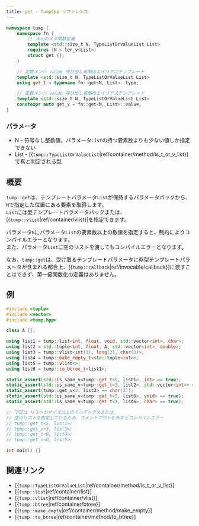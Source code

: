 ```yaml
---
title: get - TumpCpp リファレンス
---
```


```cpp
namespace tump {
    namespace fn {
        // 大元のメタ関数定義
        template <std::size_t N, TypeListOrValueList List>
        requires (N < len_v<List>)
        struct get {};
    }

    // 定数メンバ value 呼び出し省略のエイリアステンプレート
    template <std::size_t N, TypeListOrValueList List>
    using get_t = typename fn::get<N, List>::type;

    // 定数メンバ value 呼び出し省略のエイリアステンプレート
    template <std::size_t N, TypeListOrValueList List>
    constexpr auto get_v = fn::get<N, List>::value;
}
```

### パラメータ

- N - 符号なし整数値。パラメータ`List`の持つ要素数よりも少ない値しか指定できない
- List - [{`tump::TypeListOrValueList`|ref/container/method/is_t_or_v_list}]で真と判定される型

## 概要

`tump::get`は、テンプレートパラメータ`List`が保持するパラメータパックから、`N`で指定した位置にある要素を取得します。  
`List`には型テンプレートパラメータパックまたは、[{`tump::vlist`|ref/container/vlist}]を指定できます。

パラメータ`N`にパラメータ`List`の要素数以上の数値を指定すると、制約によりコンパイルエラーとなります。  
また、パラメータ`List`に空のリストを渡してもコンパイルエラーとなります。

なお、`tump::get`は、受け取るテンプレートパラメータに非型テンプレートパラメータが含まれる都合上、[{`tump::callback`|ref/invocable/callback}]に渡すことはできず、第一級関数化の定義はありません。

## 例

```cpp
#include <tuple>
#include <vector>
#include <tump.hpp>

class A {};

using list1 = tump::list<int, float, void, std::vector<int>, char>;
using list2 = std::tuple<int, float, A, std::vector<int>, double>;
using list3 = tump::vlist<int(1), long(2), char(3)>;
using list4 = tump::make_empty_t<std::tuple<int>>;
using list5 = tump::vlist<>;
using list6 = tump::to_btree_t<list1>;

static_assert(std::is_same_v<tump::get_t<0, list1>, int> == true);
static_assert(std::is_same_v<tump::get_t<3, list2>, std::vector<int>> == true);
static_assert(tump::get_v<2, list3> == char(3));
static_assert(std::is_same_v<tump::get_t<0, list6>, void> == true);
static_assert(std::is_same_v<tump::get_t<1, list6>, char> == true);

// 下記は リストのサイズ以上のインデックスまたは、
// 空のリストを指定しているため、コメントアウトを外すとコンパイルエラー
// tump::get_t<5, list1>;
// tump::get_v<3, list3>;
// tump::get_t<0, list4>;
// tump::get_v<0, list5>;

int main() {}
```

## 関連リンク

- [{`tump::TypeListOrValueList`|ref/container/method/is_t_or_v_list}]
- [{`tump::list`|ref/container/list}]
- [{`tump::vlist`|ref/container/vlist}]
- [{`tump::btree`|ref/container/btree}]
- [{`tump::make_empty`|ref/container/method/make_empty}]
- [{`tump::to_btree`|ref/container/method/to_btree}]
